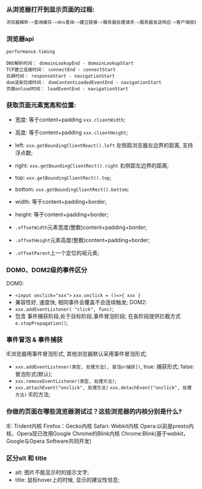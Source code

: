 ### 从浏览器打开到显示页面的过程:
```sh
浏览器解析->查询缓存->dns查询->建立链接->服务器处理请求->服务器发送响应->客户端收到页面->解析HTML->构建渲染树->开始显示内容(白屏时间)->首屏内容加载完成(首屏时间)->用户可交互(DOMContentLoaded)->加载完成(load)
```

### 浏览器api
`performance.timing`
```
DNS解析时间： domainLookupEnd - domainLookupStart
TCP建立连接时间： connectEnd - connectStart
白屏时间： responseStart - navigationStart
dom渲染完成时间： domContentLoadedEventEnd - navigationStart
页面onload时间： loadEventEnd - navigationStart
```


### 获取页面元素宽高和位置:
* 宽度: 等于content+padding `xxx.clientWidth`;
* 高度: 等于content+padding `xxx.clientHeight`;
* left: `xxx.getBoundingClientReact().left` 左侧距浏览器左边界的距离, 支持浮点数;
* right: `xxx.getBoundingClientRect().right` 右侧距左边界的距离;
* top: `xxx.getBoundingClientRect().top`;
* bottom: `xxx.getBoundingClientRect().bottom`;
* width: 等于content+padding+border;
* height: 等于content+padding+border;


* `.offsetWidth`元素宽度(整数)content+padding+border;
* `.offsetHeight`元素高度(整数)content+padding+border;
* `.offsetParent`上一个定位的祖元素;


### DOM0、DOM2级的事件区分
DOM0:
* `<input onclick="xxx">` `xxx.onclick = ()=>{ xxx }`
* 兼容性好, 速度快, 相同事件会覆盖不会连续触发;
DOM2:
* `xxx.addEventListener( "click", func)`;
* 包含 事件捕获阶段,处于目标阶段,事件冒泡阶段; 在各阶段提供拦截方式`e.stopPropagation()`;


### 事件冒泡 & 事件捕获
IE浏览器用事件冒泡形式, 其他浏览器默认采用事件冒泡形式;
* `xxx.addEventListener(类型, 处理方法[, 冒泡or捕获])`, true: 捕获形式; false:冒泡形式(默认);
* `xxx.removeEventListener(类型, 处理方法)`;
* `xxx.attachEvent("onclick", 处理方法)` `xxx.detachEvent("onclick", 处理方法)` IE的方法;


### 你做的页面在哪些流览器测试过？这些浏览器的内核分别是什么?

IE: Trident内核 
Firefox：Gecko内核 
Safari: Webkit内核
Opera:以前是presto内核，Opera现已改用Google Chrome的Blink内核
Chrome:Blink(基于webkit，Google与Opera Software共同开发)


### 区分alt 和 title
* alt: 图片不能显示时的提示文字;
* title: 鼠标hover上的时候, 显示的建议性信息;

